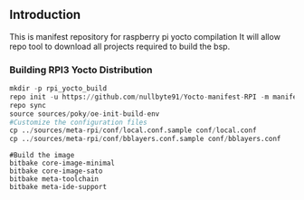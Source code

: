 ## Introduction
This is manifest repository for raspberry pi yocto compilation It will allow repo tool to download all projects required to build the bsp.

### Building RPI3 Yocto Distribution

```python
mkdir -p rpi_yocto_build
repo init -u https://github.com/nullbyte91/Yocto-manifest-RPI -m manifest.xml -b nullbyte_91
repo sync
source sources/poky/oe-init-build-env
#Customize the configuration files
cp ../sources/meta-rpi/conf/local.conf.sample conf/local.conf
cp ../sources/meta-rpi/conf/bblayers.conf.sample conf/bblayers.conf
```

```python3
#Build the image
bitbake core-image-minimal
bitbake core-image-sato
bitbake meta-toolchain
bitbake meta-ide-support
```
